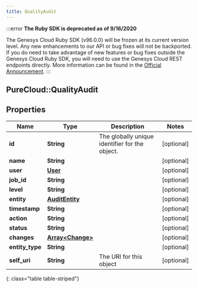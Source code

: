 ```yaml
---
title: QualityAudit
---
```


:::error
**The Ruby SDK is deprecated as of 9/16/2020**

The Genesys Cloud Ruby SDK (v96.0.0) will be frozen at its current version level. Any new enhancements to our API or bug fixes will not be backported. If you do need to take advantage of new features or bug fixes outside the Genesys Cloud Ruby SDK, you will need to use the Genesys Cloud REST endpoints directly. More information can be found in the [Official Announcement](https://developer.mypurecloud.com/forum/t/announcement-genesys-cloud-ruby-sdk-end-of-life/8850).
:::


## PureCloud::QualityAudit

## Properties

|Name | Type | Description | Notes|
|------------ | ------------- | ------------- | -------------|
| **id** | **String** | The globally unique identifier for the object. | [optional] |
| **name** | **String** |  | [optional] |
| **user** | [**User**](User.html) |  | [optional] |
| **job_id** | **String** |  | [optional] |
| **level** | **String** |  | [optional] |
| **entity** | [**AuditEntity**](AuditEntity.html) |  | [optional] |
| **timestamp** | **String** |  | [optional] |
| **action** | **String** |  | [optional] |
| **status** | **String** |  | [optional] |
| **changes** | [**Array&lt;Change&gt;**](Change.html) |  | [optional] |
| **entity_type** | **String** |  | [optional] |
| **self_uri** | **String** | The URI for this object | [optional] |
{: class="table table-striped"}


